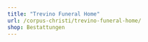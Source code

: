 ```yaml
---
title: "Trevino Funeral Home"
url: /corpus-christi/trevino-funeral-home/
shop: Bestattungen
---
```

